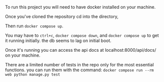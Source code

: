 To run this project you will need to have docker installed on your machine.

Once you've cloned the repository cd into the directory,

Then run `docker compose up`.

You may have to `ctrl+c`, `docker compose down`, and `docker compose up` to get it running initially. the db seems to lag on initial boot.

Once it's running you can access the api docs at localhost:8000/api/docs/ on your machine.

There are a limited number of tests in the repo only for the most essential functions. you can run them with the command:
`docker compose run --rm web python manage.py test`
